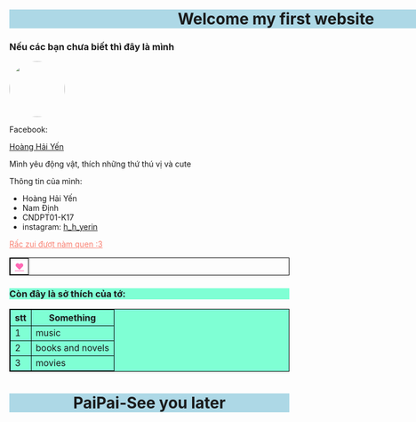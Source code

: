 <!DOCTYPE html>
<html lang="en">
<head>
    <meta charset="UTF-8">
    <meta name="viewport" content="width=device-width, initial-scale=1.0">
    <title>Btbuoi1</title>
</head>
<style>
    table,th,td{
        border: 1px solid black;
        border-collapse: collapse;
    }
</style>
<body>
    <h1 style="background-color: lightblue;text-align: center;width:100vw;">
        Welcome my first website
   </h1>
   <h3>Nếu các bạn chưa biết thì đây là mình</h3>
   <img style="border-radius: 50%;" src="./352206197_1222182981815042_9091184721121437690_n.jpg" width="100px" alt="">
   <br>
   <p>Facebook:</p>
   <a href="https://www.facebook.com/profile.php?id=1000">Hoàng Hải Yến</a>
   <p>Mình yêu động vật, thích những thứ thú vị và cute</p>
   <p>Thông tin của mình:</p>
   <tbody>
       <ul>
           <li>Hoàng Hải Yến</li>
           <li>Nam Định</li>
           <li>CNDPT01-K17</li>
           <li>instagram: <a href="https://l.facebook.com/l.php?u=https%3A%2F%2Finstagram.com%2Fh_h_yerin_17%3Figshid%3DOGQ5ZDc2ODk2ZA%253D%253D%26fbclid%3DIwAR3xDPHRSLx2zZc3WlqTqYpbhJ5v2HSOzCMB43QRlRFWqCedYI2_ntCutbk&h=AT1xEhrF30GeQMVg5LrU2Tu2ljHqhXUUZYb_3XiVcAWKn7GyUba_3vybiNfs4Bc4Iw4AsB4IabH4nIpAqFNtRSsIYT5dAo6q42kX7kYlIpBI7DagSoto6mzG0lIaa619oKsoCw">h_h_yerin</a></li>
       </ul>
   </tbody>
   <u style="color: salmon;" >
       Rấc zui đượt nàm quen :3 
   </u>
   <table border="1">
       <thead> 
           <tr>
               <th >
                   <a style="color: hotpink;" href="https://1drv.ms/i/s!Ai761EQ98L5xhloAm9ql0MwgVzhu?e=JUxSb6">❤️
                   </a>
               </th>
           </tr>
       </thead>
   </table>
   <h3 style="background-color: aquamarine;">Còn đây là sở thích của tớ:</h3>
   <table style="width:100%; background-color: aquamarine;"> 
           <tr>
               <th>stt</th>
               <th>Something</th>
           </tr> 
           <tr>
               <td>1</td>
               <td>music</td>
           </tr>
           <tr>
               <td>2</td>
               <td>books and novels</td>
           </tr>
           <tr>
               <td>3</td>
               <td>movies</td>
           </tr>  
   </table> 
   <h1 style="background-color: lightblue;text-align: center;">PaiPai-See you later</h1>
</body>
</html>
